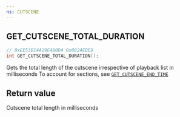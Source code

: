 ```yaml
---
ns: CUTSCENE
---
```

## GET_CUTSCENE_TOTAL_DURATION

```c
// 0xEE53B14A19E480D4 0x0824EBE8
int GET_CUTSCENE_TOTAL_DURATION();
```

Gets the total length of the cutscene irrespective of playback list in milliseconds
To account for sections, see [`GET_CUTSCENE_END_TIME`](#_0x971D7B15BCDBEF99)

## Return value
Cutscene total length in milliseconds

